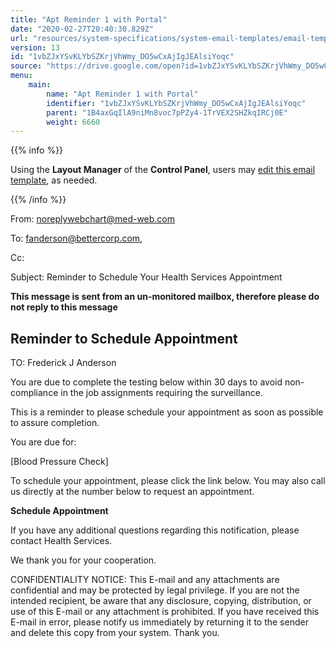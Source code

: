 ```yaml
---
title: "Apt Reminder 1 with Portal"
date: "2020-02-27T20:40:30.829Z"
url: "resources/system-specifications/system-email-templates/email-templates-from-scheduler/apt-reminder-1-with-portal.html"
version: 13
id: "1vbZJxYSvKLYbSZKrjVhWmy_DO5wCxAjIgJEAlsiYoqc"
source: "https://drive.google.com/open?id=1vbZJxYSvKLYbSZKrjVhWmy_DO5wCxAjIgJEAlsiYoqc"
menu:
    main:
        name: "Apt Reminder 1 with Portal"
        identifier: "1vbZJxYSvKLYbSZKrjVhWmy_DO5wCxAjIgJEAlsiYoqc"
        parent: "1B4axGqIlA9niMn8voc7pPZy4-1TrVEX2SHZkqIRCj0E"
        weight: 6660
---
```









{{% info %}}

Using the **Layout Manager** of the **Control Panel**, users may [edit this email template](https://system/?f=admin&subfunc=layout_manager&search_for=email&layout_search=Go&opp=edit&doc_type=EAPTR&old_module=Email&old_name=Apt+Reminder+1+with+Portal&active=0), as needed.

{{% /info %}}


From: noreplywebchart@med-web.com

To: fanderson@bettercorp.com,

Cc:

Subject: Reminder to Schedule Your Health Services Appointment



****This message is sent from an un-monitored mailbox, therefore please do not reply to this message****

## Reminder to Schedule Appointment



TO: Frederick J Anderson

You are due to complete the testing below within 30 days to avoid non-compliance in the job assignments requiring the surveillance.

This is a reminder to please schedule your appointment as soon as possible to assure completion.

You are due for:

[Blood Pressure Check]



To schedule your appointment, please click the link below. You may also call us directly at the number below to request an appointment.



**Schedule Appointment**



If you have any additional questions regarding this notification, please contact Health Services.

We thank you for your cooperation.





CONFIDENTIALITY NOTICE: This E-mail and any attachments are confidential and may be protected by legal privilege. If you are not the intended recipient, be aware that any disclosure, copying, distribution, or use of this E-mail or any attachment is prohibited. If you have received this E-mail in error, please notify us immediately by returning it to the sender and delete this copy from your system. Thank you.

